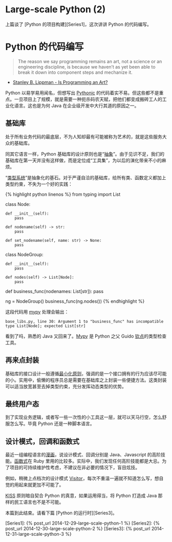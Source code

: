 # Large-scale Python (2)

上篇谈了 [Python 的项目构建][Series1]，这次讲讲 Python 的代码编写。

# Python 的代码编写

> The reason we say programming remains an art, not a science or an engineering discipline, is because we haven’t as yet been able to break it down into component steps and mechanize it.
- [Stanley B. Lippman - Is Programming an Art?](http://msdn.microsoft.com/en-us/magazine/cc163546.aspx)

Python 以易学易用闻名，但想写出 [Pythonic](http://programmers.stackexchange.com/questions/119913/how-can-i-learn-to-effectively-write-pythonic-code) 的代码着实不易。但这些都不是重点。一旦项目上了规模，就是需要一种扼杀码农天赋，把他们都变成搬砖工人的工业化语言。这也是为何 Java 在企业级开发中大行其道的原因之一。

## 基础库

处于所有业务代码的最底层，不为人知却最有可能被称为艺术的，就是这些服务大众的基础库。

同其它语言一样，Python 基础库的设计原则也是“[抽象](http://en.wikipedia.org/wiki/Abstraction_(computer_science))”。由于见识不足，我们的基础库在第一天并没有这样做，而是定位成“工具集”，为以后的演化带来不小的麻烦。

“[类型系统](http://en.wikipedia.org/wiki/Type_system)”是抽象化的基石。对于严谨自洽的基础库，给所有类、函数定义都加上类型约束，不失为一个好的实践：

{% highlight python linenos %}
from typing import List


class Node:

    def __init__(self):
        pass

    def nodename(self) -> str:
        pass

    def set_nodename(self, name: str) -> None:
        pass


class NodeGroup:

    def __init__(self):
        pass

    def nodes(self) -> List[Node]:
        pass


def business_func(nodenames: List[str]):
    pass


ng = NodeGroup()
business_func(ng.nodes())
{% endhighlight %}

这段代码用 [mypy][mypy] 处理会输出：

    base_libs.py, line 30: Argument 1 to "business_func" has incompatible
    type List[Node]; expected List[str]

看到了吗，熟悉的 Java 又回来了。[Mypy][mypy] 是 Python 之父 Guido [钦点](https://mail.python.org/pipermail/python-ideas/2014-August/028618.html)的类型检查工具。

## 再来点封装

基础库的接口设计一般遵循[最小化原则](http://en.wikipedia.org/wiki/Interface_segregation_principle)，强调的是一个接口拥有的行为应该尽可能的小。实用中，偷懒的程序员总是需要在基础库之上封装一些便捷方法。这类封装可以适当放宽甚至去掉类型约束，充分发挥动态类型的优势。

## 最终用户态

到了实现业务逻辑，或者写一些一次性的小工具这一层，就可以天马行空，怎么舒服怎么写。毕竟 Python 还是一种脚本语言。

## 设计模式，回调和函数式

最近一组编程语言的[漫画](http://blog.jobbole.com/77608/)，说设计模式、回调分别是 Java、Javascript 的高阶技能。[函数式][FP]在 Ruby 里用的比较多。实际中，我们发现任何高阶技能都是大忌。为了项目的可持续维护性考虑，不建议在非必要的情况下，盲目炫技。

例如，稍微上点档次的设计模式 [Visitor](http://en.wikipedia.org/wiki/Visitor_pattern)，每次不重温一遍就不知道怎么写，想自觉的用起来就更加不可能了。

[KISS](http://en.wikipedia.org/wiki/KISS_principle) 原则暗自契合 Python 的真意，如果运用得当，将 Python 打造成 Java 那样的民工语言也不是不可能。

本篇到此结束。请看下篇 [Python 的运行时][Series3]。


[mypy]: http://www.mypy-lang.org
[FP]: http://en.wikipedia.org/wiki/Functional_programming
[Series1]: {% post_url 2014-12-29-large-scale-python-1 %}
[Series2]: {% post_url 2014-12-30-large-scale-python-2 %}
[Series3]: {% post_url 2014-12-31-large-scale-python-3 %}

